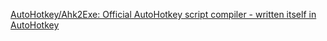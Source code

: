 [AutoHotkey/Ahk2Exe: Official AutoHotkey script compiler - written itself in AutoHotkey](https://github.com/AutoHotkey/Ahk2Exe)

